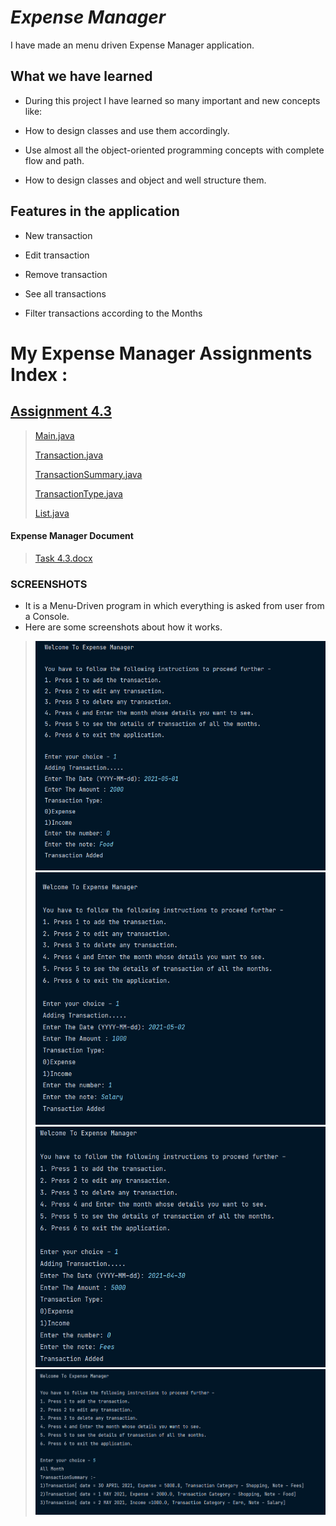 # _Expense Manager_
I have made an menu driven Expense Manager application.


## What we have learned

* During this project I have learned so many important and new concepts like:

* How to design classes and use them accordingly.

* Use almost all the object-oriented programming concepts with complete flow and path.

* How to design classes and object and well structure them.
  
## Features in the application

* New transaction

* Edit transaction

* Remove transaction

* See all transactions

* Filter transactions according to the Months

# My Expense Manager Assignments Index :

## [Assignment 4.3](https://github.com/harshitmody72/ExpenseManager/tree/master/src/com/company/streamLiners)

> [Main.java](https://github.com/harshitmody72/ExpenseManager/blob/master/src/com/company/streamLiners/Main.java)
>
> [Transaction.java](https://github.com/harshitmody72/ExpenseManager/blob/master/src/com/company/streamLiners/Models/Transaction.java)
>
> [TransactionSummary.java](https://github.com/harshitmody72/ExpenseManager/blob/master/src/com/company/streamLiners/Models/TransactionSummary.java)
>
> [TransactionType.java](https://github.com/harshitmody72/ExpenseManager/blob/master/src/com/company/streamLiners/Models/TransactionType.java)
> 
> [List.java](https://github.com/harshitmody72/ExpenseManager/blob/master/src/com/company/streamLiners/Models/List.java)


#### Expense Manager Document

>[Task 4.3.docx](https://github.com/harshitmody72/ExpenseManager/blob/master/src/com/company/streamLiners/Task%204.3.docx)


### SCREENSHOTS

* It is a Menu-Driven program in which everything is asked from user from a Console.
* Here are some screenshots about how it works.

> ![](https://github.com/harshitmody72/ExpenseManager/blob/master/src/com/company/streamLiners/1.png)
> ![](https://github.com/harshitmody72/ExpenseManager/blob/master/src/com/company/streamLiners/2.png)
> ![](https://github.com/harshitmody72/ExpenseManager/blob/master/src/com/company/streamLiners/3.png)
> ![](https://github.com/harshitmody72/ExpenseManager/blob/master/src/com/company/streamLiners/4.png)

